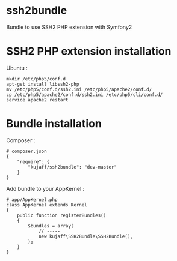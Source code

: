 ssh2bundle
==========

Bundle to use SSH2 PHP extension with Symfony2

SSH2 PHP extension installation
===============================

Ubuntu :

    mkdir /etc/php5/conf.d
    apt-get install libssh2-php
    mv /etc/php5/conf.d/ssh2.ini /etc/php5/apache2/conf.d/
    cp /etc/php5/apache2/conf.d/ssh2.ini /etc/php5/cli/conf.d/
    service apache2 restart

Bundle installation
===================

Composer :

    # composer.json
    {
        "require": {
            "kujaff/ssh2bundle": "dev-master"
        }
    }

Add bundle to your AppKernel :

    # app/AppKernel.php
    class AppKernel extends Kernel
    {
        public function registerBundles()
        {
            $bundles = array(
                // -----
                new kujaff\SSH2Bundle\SSH2Bundle(),
            );
        }
    }
